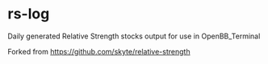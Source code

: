 # rs-log
Daily generated Relative Strength stocks output for use in OpenBB_Terminal 

Forked from https://github.com/skyte/relative-strength
